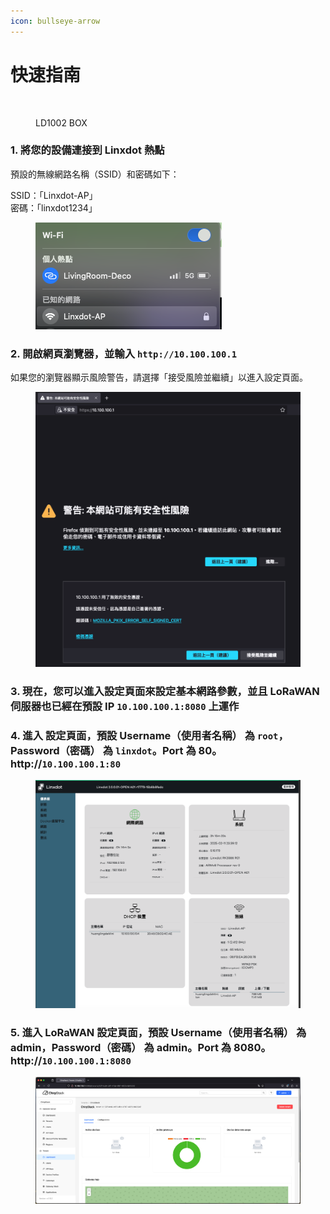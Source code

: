 ```yaml
---
icon: bullseye-arrow
---
```


# 快速指南

<figure><img src="../.gitbook/assets/ld1002_box.avif" alt=""><figcaption><p>LD1002 BOX</p></figcaption></figure>



### 1. 將您的設備連接到 Linxdot 熱點

&#x20;預設的無線網路名稱（SSID）和密碼如下：

SSID：「Linxdot-AP」\
密碼：「linxdot1234」

<div data-full-width="false"><figure><img src="../.gitbook/assets/截圖 2025-02-11 下午2.15.30.png" alt=""><figcaption></figcaption></figure></div>

### 2. **開啟網頁瀏覽器，並輸入** `http://10.100.100.1`

如果您的瀏覽器顯示風險警告，請選擇「接受風險並繼續」以進入設定頁面。&#x20;

<figure><img src="../.gitbook/assets/截圖 2025-02-11 下午2.22.17.png" alt=""><figcaption></figcaption></figure>

### 3. **現在，您可以進入設定頁面來設定基本網路參數，並且 LoRaWAN 伺服器也已經在預設 IP** `10.100.100.1:8080` **上運作**

### 4.  進入 **設定頁面**，預設 **Username（使用者名稱）** 為 `root`，**Password（密碼）** 為 `linxdot`。Port 為 80。 http://`10.100.100.1:80`

<figure><img src="../.gitbook/assets/截圖 2025-02-12 清晨7.39.12.png" alt=""><figcaption></figcaption></figure>

### 5.  進入 LoRaWAN **設定頁面**，預設 **Username（使用者名稱）** 為 admin，**Password（密碼）** 為 admin。Port 為 8080。 http://`10.100.100.1:8080`

<figure><img src="../.gitbook/assets/截圖 2025-02-11 下午2.52.00.png" alt=""><figcaption></figcaption></figure>
